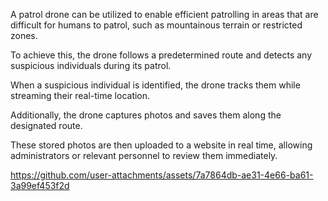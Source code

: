 A patrol drone can be utilized to enable efficient patrolling in areas that are difficult for humans to patrol, such as mountainous terrain or restricted zones.

To achieve this, the drone follows a predetermined route and detects any suspicious individuals during its patrol.

When a suspicious individual is identified, the drone tracks them while streaming their real-time location.

Additionally, the drone captures photos and saves them along the designated route. 

These stored photos are then uploaded to a website in real time, allowing administrators or relevant personnel to review them immediately.


https://github.com/user-attachments/assets/7a7864db-ae31-4e66-ba61-3a99ef453f2d

